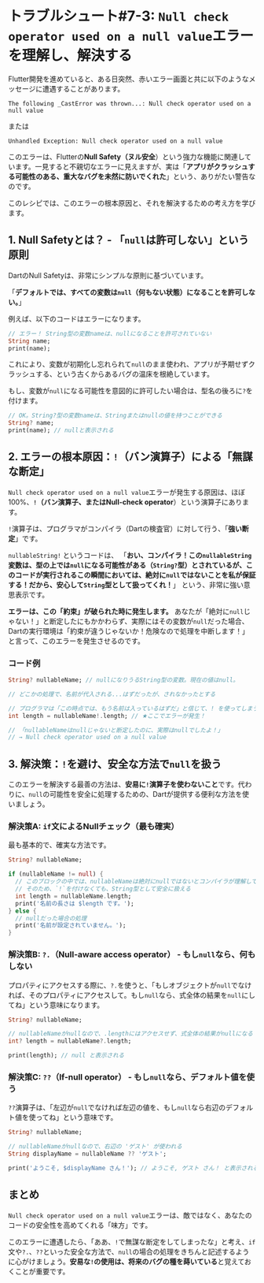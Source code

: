 # トラブルシュート#7-3: `Null check operator used on a null value`エラーを理解し、解決する

Flutter開発を進めていると、ある日突然、赤いエラー画面と共に以下のようなメッセージに遭遇することがあります。

`The following _CastError was thrown...: Null check operator used on a null value`

または

`Unhandled Exception: Null check operator used on a null value`

このエラーは、Flutterの**Null Safety（ヌル安全**）という強力な機能に関連しています。一見すると不親切なエラーに見えますが、実は「**アプリがクラッシュする可能性のある、重大なバグを未然に防いでくれた**」という、ありがたい警告なのです。

このレシピでは、このエラーの根本原因と、それを解決するための考え方を学びます。

## 1. Null Safetyとは？ - 「`null`は許可しない」という原則

DartのNull Safetyは、非常にシンプルな原則に基づいています。

「**デフォルトでは、すべての変数は`null`（何もない状態）になることを許可しない。**」

例えば、以下のコードはエラーになります。
```dart
// エラー！ String型の変数nameは、nullになることを許可されていない
String name; 
print(name);
```
これにより、変数が初期化し忘れられて`null`のまま使われ、アプリが予期せずクラッシュする、という古くからあるバグの温床を根絶しています。

もし、変数が`null`になる可能性を意図的に許可したい場合は、型名の後ろに`?`を付けます。
```dart
// OK。String?型の変数nameは、Stringまたはnullの値を持つことができる
String? name; 
print(name); // nullと表示される
```

## 2. エラーの根本原因：`!`（バン演算子）による「無謀な断定」

`Null check operator used on a null value`エラーが発生する原因は、ほぼ100%、**`!`（バン演算子、またはNull-check operator**）という演算子にあります。

`!`演算子は、プログラマがコンパイラ（Dartの検査官）に対して行う、「**強い断定**」です。

`nullableString!` というコードは、
「**おい、コンパイラ！この`nullableString`変数は、型の上では`null`になる可能性がある（`String?`型）とされているが、このコードが実行されるこの瞬間においては、**絶対に`null`ではない**ことを私が保証する！だから、安心して`String`型として扱ってくれ！**」
という、非常に強い意思表示です。

**エラーは、この「約束」が破られた時に発生します。**
あなたが「絶対に`null`じゃない！」と断定したにもかかわらず、実際にはその変数が`null`だった場合、Dartの実行環境は「約束が違うじゃないか！危険なので処理を中断します！」と言って、このエラーを発生させるのです。

### コード例

```dart
String? nullableName; // nullになりうるString型の変数。現在の値はnull。

// どこかの処理で、名前が代入される...はずだったが、されなかったとする

// プログラマは「この時点では、もう名前は入っているはずだ」と信じて、! を使ってしまう
int length = nullableName!.length; // ★ここでエラーが発生！

// 「nullableNameはnullじゃないと断定したのに、実際はnullでしたよ！」
// → Null check operator used on a null value
```

## 3. 解決策：`!`を避け、安全な方法で`null`を扱う

このエラーを解決する最善の方法は、**安易に`!`演算子を使わないこと**です。代わりに、`null`の可能性を安全に処理するための、Dartが提供する便利な方法を使いましょう。

### 解決策A: `if`文によるNullチェック（最も確実）

最も基本的で、確実な方法です。
```dart
String? nullableName;

if (nullableName != null) {
  // このブロックの中では、nullableNameは絶対にnullではないとコンパイラが理解してくれる
  // そのため、`!`を付けなくても、String型として安全に扱える
  int length = nullableName.length; 
  print('名前の長さは $length です。');
} else {
  // nullだった場合の処理
  print('名前が設定されていません。');
}
```

### 解決策B: `?.`（Null-aware access operator） - もし`null`なら、何もしない

プロパティにアクセスする際に、`?.`を使うと、「もしオブジェクトが`null`でなければ、そのプロパティにアクセスして。もし`null`なら、式全体の結果を`null`にしてね」という意味になります。

```dart
String? nullableName;

// nullableNameがnullなので、.lengthにはアクセスせず、式全体の結果がnullになる
int? length = nullableName?.length; 

print(length); // null と表示される
```

### 解決策C: `??`（If-null operator） - もし`null`なら、デフォルト値を使う

`??`演算子は、「左辺が`null`でなければ左辺の値を、もし`null`なら右辺のデフォルト値を使ってね」という意味です。

```dart
String? nullableName;

// nullableNameがnullなので、右辺の 'ゲスト' が使われる
String displayName = nullableName ?? 'ゲスト';

print('ようこそ, $displayName さん！'); // ようこそ, ゲスト さん！ と表示される
```

## まとめ

`Null check operator used on a null value`エラーは、敵ではなく、あなたのコードの安全性を高めてくれる「味方」です。

このエラーに遭遇したら、「ああ、`!`で無謀な断定をしてしまったな」と考え、`if`文や`?.`、`??`といった安全な方法で、`null`の場合の処理をきちんと記述するように心がけましょう。**安易な`!`の使用は、将来のバグの種を蒔いている**と覚えておくことが重要です。